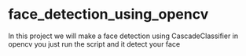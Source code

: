 # face_detection_using_opencv
In this project we will make a face detection using CascadeClassifier in opencv you just run the script and it detect your face
